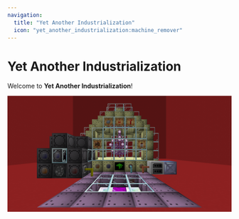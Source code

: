 ```yaml
---
navigation:
  title: "Yet Another Industrialization"
  icon: "yet_another_industrialization:machine_remover"
---
```


# Yet Another Industrialization

Welcome to **Yet Another Industrialization**!

![YAI!'s core features](assets/features.png)